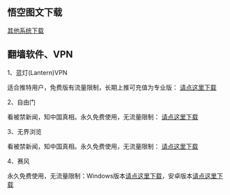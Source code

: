   
<h2><a href="#悟空图文下载" aria-hidden="true" class="anchor" id="user-content-WKTW"></a>悟空图文下载</h2>

<p><a href="https://github.com/getlantern/forum/issues/833">其他系统下载</a></p>


<h2><a href="#翻墙软件、VPN" aria-hidden="true" class="anchor" id="user-content-VPN"></a>翻墙软件、VPN</h2>

<p>1、蓝灯(Lantern)VPN</p>
<p>适合推特用户，免费版有流量限制，长期上推可充值为专业版： <a href="https://github.com/getlantern/forum"><u>请点这里下载</u></a></p>

<p>2、自由门</p>
<p>看被禁新闻，知中国真相。永久免费使用，无流量限制： <a href="https://github.com/getlantern/forum"><u>请点这里下载</u></a></p>

<p>3、无界浏览</p>
<p>看被禁新闻，知中国真相。永久免费使用，无流量限制： <a href="https://github.com/getlantern/forum"><u>请点这里下载</u></a></p>

<p>4、赛风</p>
<p>永久免费使用，无流量限制：Windows版本<a href="https://s3.amazonaws.com/hum9-lwg8-qa2w/psiphon3.exe"><u>请点这里下载</u></a>，安卓版本<a href="https://s3.amazonaws.com/hum9-lwg8-qa2w/PsiphonAndroid.apk"><u>请点这里下载</u></a></p>
